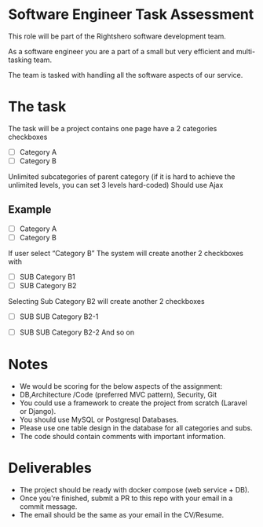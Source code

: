 # Software Engineer Task Assessment

This role will be part of the Rightshero software development team.

As a software engineer you are a part of a small but very efficient and multi-tasking team. 

The team is tasked with handling all the software aspects of our service.

# The task
The task will be a project contains one page have a 2 categories checkboxes
- [ ] Category A
- [ ] Category B

Unlimited subcategories of parent category (if it is hard to achieve the unlimited levels, you can set 3 levels hard-coded)
Should use Ajax

## Example
- [ ] Category A
- [ ] Category B

If user select “Category B”
The system will create another 2 checkboxes with

- [ ] SUB Category B1
- [ ] SUB Category B2

Selecting Sub Category B2 will create another 2 checkboxes

- [ ] SUB SUB Category B2-1
- [ ] SUB SUB Category B2-2
 And so on


# Notes
- We would be scoring for the below aspects of the assignment:
- DB,Architecture /Code (preferred MVC pattern), Security, Git
- You could use a framework to create the project from scratch (Laravel or Django).
- You should use MySQL or Postgresql Databases.
- Please use one table design in the database for all categories and subs.
- The code should contain comments with important information.

# Deliverables
- The project should be ready with docker compose (web service + DB).
- Once you're finished, submit a PR to this repo with your email in a commit message.
- The email should be the same as your email in the CV/Resume.
